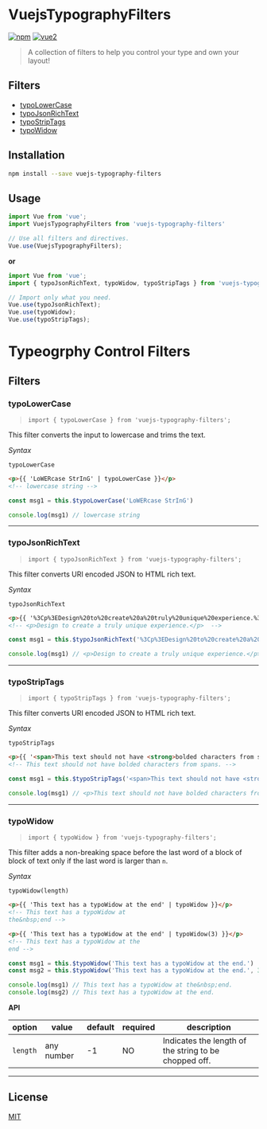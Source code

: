 # VuejsTypographyFilters

[![npm](https://img.shields.io/npm/v/vuejs-typography-filters.svg)](https://www.npmjs.com/package/vuejs-typography-filters) [![vue2](https://img.shields.io/badge/vue-2.x-brightgreen.svg)](https://vuejs.org/)

> A collection of filters to help you control your type and own your layout!

## Filters

- [typoLowerCase](#typoLowerCase)
- [typoJsonRichText](#typoJsonRichText)
- [typoStripTags](#typoStripTags)
- [typoWidow](#typoWidow)

## Installation

```bash
npm install --save vuejs-typography-filters
```

## Usage

```javascript
import Vue from 'vue';
import VuejsTypographyFilters from 'vuejs-typography-filters'

// Use all filters and directives.
Vue.use(VuejsTypographyFilters);
```

**or**

```javascript
import Vue from 'vue';
import { typoJsonRichText, typoWidow, typoStripTags } from 'vuejs-typography-filters';

// Import only what you need.
Vue.use(typoJsonRichText);
Vue.use(typoWidow);
Vue.use(typoStripTags);
```

# Typeogrphy Control Filters

## Filters

### typoLowerCase

> `import { typoLowerCase } from 'vuejs-typography-filters';`

This filter converts the input to lowercase and trims the text.

*Syntax*

`typoLowerCase`


```html
<p>{{ 'LoWERcase StrInG' | typoLowerCase }}</p>
<!-- lowercase string -->
```

```javascript
const msg1 = this.$typoLowerCase('LoWERcase StrInG')

console.log(msg1) // lowercase string
```

------

### typoJsonRichText

> `import { typoJsonRichText } from 'vuejs-typography-filters';`

This filter converts URI encoded JSON to HTML rich text.

*Syntax*

`typoJsonRichText`


```html
<p>{{ '%3Cp%3EDesign%20to%20create%20a%20truly%20unique%20experience.%3C%2Fp%3E' | typoJsonRichText }}</p>
<!-- <p>Design to create a truly unique experience.</p>  -->
```

```javascript
const msg1 = this.$typoJsonRichText('%3Cp%3EDesign%20to%20create%20a%20truly%20unique%20experience.%3C%2Fp%3E')

console.log(msg1) // <p>Design to create a truly unique experience.</p>
```

------

### typoStripTags

> `import { typoStripTags } from 'vuejs-typography-filters';`

This filter converts URI encoded JSON to HTML rich text.

*Syntax*

`typoStripTags`


```html
<p>{{ '<span>This text should not have <strong>bolded characters from spans</strong>.</span>' | typoStripTags }}</p>
<!-- This text should not have bolded characters from spans. -->
```

```javascript
const msg1 = this.$typoStripTags('<span>This text should not have <strong>bolded characters from spans</strong>.</span>')

console.log(msg1) // <p>This text should not have bolded characters from spans.</p>
```

------

### typoWidow

> `import { typoWidow } from 'vuejs-typography-filters';`

This filter adds a non-breaking space before the last word of a block of block of text only if the last word is larger than `n`.

*Syntax*

`typoWidow(length)`

```html
<p>{{ 'This text has a typoWidow at the end' | typoWidow }}</p>
<!-- This text has a typoWidow at
the&nbsp;end -->

<p>{{ 'This text has a typoWidow at the end' | typoWidow(3) }}</p>
<!-- This text has a typoWidow at the
end -->
```

```javascript
const msg1 = this.$typoWidow('This text has a typoWidow at the end.')
const msg2 = this.$typoWidow('This text has a typoWidow at the end.', 3, 'end')

console.log(msg1) // This text has a typoWidow at the&nbsp;end.
console.log(msg2) // This text has a typoWidow at the end.
```

**API**

**option** | **value** | **default** | **required** | **description**
--- | --- | --- | --- | ---
`length` | any number | -1 | NO | Indicates the length of the string to be chopped off.

------

## License

[MIT](http://opensource.org/licenses/MIT)
